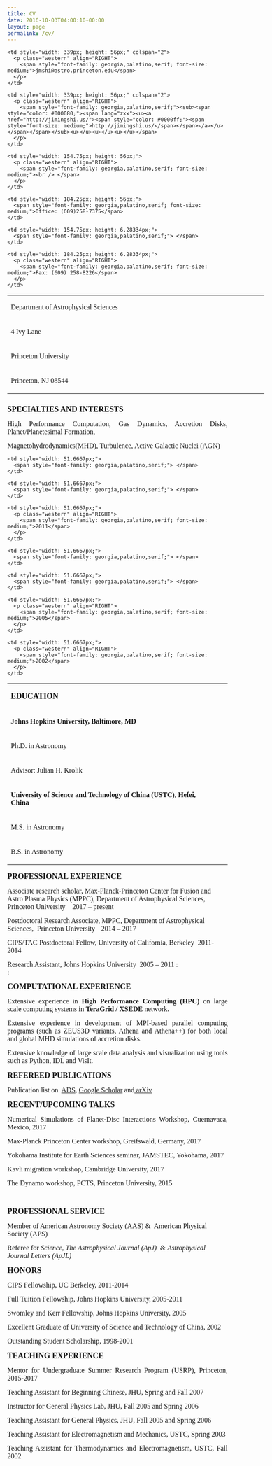 ```yaml
---
title: CV
date: 2016-10-03T04:00:10+00:00
layout: page
permalink: /cv/
---
```

<table style="width: 588px; height: 235px;" cellspacing="0" cellpadding="0">
  <colgroup> <col width="310" /> <col width="251" /> <col width="63" /> </colgroup> <tr style="height: 56px;" valign="BOTTOM">
    <td style="width: 241px; height: 56px;">
      <p class="western">
        <span style="font-family: georgia,palatino,serif; font-size: medium;">Department of Astrophysical Sciences</span>
      </p>
    </td>
    
    <td style="width: 339px; height: 56px;" colspan="2">
      <p class="western" align="RIGHT">
        <span style="font-family: georgia,palatino,serif; font-size: medium;">jmshi@astro.princeton.edu</span>
      </p>
    </td>
  </tr>
  
  <tr style="height: 56px;" valign="BOTTOM">
    <td style="width: 241px; height: 56px;">
      <p class="western">
        <span style="font-family: georgia,palatino,serif; font-size: medium;">4 Ivy Lane</span>
      </p>
    </td>
    
    <td style="width: 339px; height: 56px;" colspan="2">
      <p class="western" align="RIGHT">
        <span style="font-family: georgia,palatino,serif;"><sub><span style="color: #000080;"><span lang="zxx"><u><a href="http://jimingshi.us/"><span style="color: #0000ff;"><span style="font-size: medium;">http://jimingshi.us/</span></span></a></u></span></span></sub><u></u><u></u><u></u></span>
      </p>
    </td>
  </tr>
  
  <tr style="height: 56px;" valign="BOTTOM">
    <td style="width: 241px; height: 56px;">
      <p class="western">
        <span style="font-family: georgia,palatino,serif; font-size: medium;">Princeton University</span>
      </p>
    </td>
    
    <td style="width: 154.75px; height: 56px;">
      <p class="western" align="RIGHT">
        <span style="font-family: georgia,palatino,serif; font-size: medium;"><br /> </span>
      </p>
    </td>
    
    <td style="width: 184.25px; height: 56px;">
      <span style="font-family: georgia,palatino,serif; font-size: medium;">Office: (609)258-7375</span>
    </td>
  </tr>
  
  <tr style="height: 6.28334px;" valign="BOTTOM">
    <td style="width: 241px; height: 6.28334px;">
      <p class="western">
        <span style="font-family: georgia,palatino,serif; font-size: medium;">Princeton, NJ 08544</span>
      </p>
    </td>
    
    <td style="width: 154.75px; height: 6.28334px;">
      <span style="font-family: georgia,palatino,serif;"> </span>
    </td>
    
    <td style="width: 184.25px; height: 6.28334px;">
      <p class="western" align="RIGHT">
        <span style="font-family: georgia,palatino,serif; font-size: medium;">Fax: (609) 258-8226</span>
      </p>
    </td>
  </tr>
</table>

<p class="western">
  <span style="color: #000000; font-family: georgia,palatino,serif; font-size: large;"><b>SPECIALTIES AND INTERESTS</b></span>
</p>

<p class="western" align="JUSTIFY">
  <span style="font-family: georgia,palatino,serif; font-size: medium;">High Performance Computation, Gas Dynamics, Accretion Disks, Planet/Planetesimal Formation,</span>
</p>

<p class="western" align="JUSTIFY">
  <span style="font-family: georgia,palatino,serif; font-size: medium;">Magnetohydrodynamics(MHD), Turbulence, Active Galactic Nuclei (AGN) </span>
</p>

<table width="624" cellspacing="0" cellpadding="0">
  <colgroup> <col width="572" /> <col width="52" /> </colgroup> <tr valign="BOTTOM">
    <td style="width: 566.333px;" height="21">
      <p class="western">
        <span style="color: #000000; font-family: georgia,palatino,serif; font-size: large;"><b>EDUCATION</b></span>
      </p>
    </td>
    
    <td style="width: 51.6667px;">
      <span style="font-family: georgia,palatino,serif;"> </span>
    </td>
  </tr>
  
  <tr valign="BOTTOM">
    <td style="width: 566.333px;" height="32">
      <p class="western">
        <span style="font-family: georgia,palatino,serif; font-size: medium;"><b>Johns Hopkins University, Baltimore, MD</b></span>
      </p>
    </td>
    
    <td style="width: 51.6667px;">
      <span style="font-family: georgia,palatino,serif;"> </span>
    </td>
  </tr>
  
  <tr valign="BOTTOM">
    <td style="width: 566.333px;" height="19">
      <p class="western">
        <span style="font-family: georgia,palatino,serif; font-size: medium;">Ph.D. in Astronomy</span>
      </p>
    </td>
    
    <td style="width: 51.6667px;">
      <p class="western" align="RIGHT">
        <span style="font-family: georgia,palatino,serif; font-size: medium;">2011</span>
      </p>
    </td>
  </tr>
  
  <tr valign="BOTTOM">
    <td style="width: 566.333px;" height="19">
      <p class="western">
        <span style="font-family: georgia,palatino,serif; font-size: medium;">Advisor: Julian H. Krolik</span>
      </p>
    </td>
    
    <td style="width: 51.6667px;">
      <span style="font-family: georgia,palatino,serif;"> </span>
    </td>
  </tr>
  
  <tr valign="BOTTOM">
    <td style="width: 566.333px;" height="33">
      <p class="western">
        <span style="font-family: georgia,palatino,serif; font-size: medium;"><b>University of Science and Technology of China (USTC), Hefei, China</b></span>
      </p>
    </td>
    
    <td style="width: 51.6667px;">
      <span style="font-family: georgia,palatino,serif;"> </span>
    </td>
  </tr>
  
  <tr valign="BOTTOM">
    <td style="width: 566.333px;" height="19">
      <p class="western">
        <span style="font-family: georgia,palatino,serif; font-size: medium;">M.S. in Astronomy</span>
      </p>
    </td>
    
    <td style="width: 51.6667px;">
      <p class="western" align="RIGHT">
        <span style="font-family: georgia,palatino,serif; font-size: medium;">2005</span>
      </p>
    </td>
  </tr>
  
  <tr valign="BOTTOM">
    <td style="width: 566.333px;" height="19">
      <p class="western">
        <span style="font-family: georgia,palatino,serif; font-size: medium;">B.S. in Astronomy</span>
      </p>
    </td>
    
    <td style="width: 51.6667px;">
      <p class="western" align="RIGHT">
        <span style="font-family: georgia,palatino,serif; font-size: medium;">2002</span>
      </p>
    </td>
  </tr>
</table>

<p class="western">
  <span style="font-family: georgia,palatino,serif; font-size: large;"><b>PROFESSIONAL EXPERIENCE</b></span>
</p>

<span style="font-size: 12pt; font-family: georgia,palatino,serif;">Associate research scholar, Max-Planck-Princeton Center for Fusion and Astro Plasma Physics (MPPC), Department of Astrophysical Sciences,  Princeton University    2017 &#8211; present</span>

<p class="western">
  <span style="font-family: georgia,palatino,serif;"><span style="font-size: medium;">Postdoctoral Research Associate, MPPC, Department of Astrophysical Sciences,  Princeton University</span>    <span style="font-size: medium;">2014 &#8211; 2017<br /> </span></span>
</p>

<p class="western">
  <span style="font-family: georgia,palatino,serif; font-size: medium;">CIPS/TAC Postdoctoral Fellow, University of California, Berkeley  2011- 2014<br /> </span>
</p>

<span style="font-family: georgia,palatino,serif; font-size: medium;">Research Assistant, Johns Hopkins University  2005 &#8211; 2011</span>
:   
:   

<p class="western">
  <span style="font-family: georgia,palatino,serif; font-size: large;"><b>COMPUTATIONAL EXPERIENCE</b></span>
</p>

<p class="western" align="JUSTIFY">
  <span style="font-family: georgia,palatino,serif;"><span style="font-size: medium;">Extensive experience in </span><span style="font-size: medium;"><b>High Performance Computing (HPC)</b></span><span style="font-size: medium;"> on large scale computing systems in </span><span style="font-size: medium;"><b>TeraGrid / XSEDE</b></span><span style="font-size: medium;"> network</span><span style="font-size: medium;">.<br /> </span></span>
</p>

<p class="western" align="JUSTIFY">
  <span style="font-family: georgia,palatino,serif; font-size: medium;">Extensive experience in development of MPI-based parallel computing programs (such as ZEUS3D variants, Athena and Athena++) for both local and global MHD simulations of accretion disks.</span>
</p>

<p class="western" align="JUSTIFY">
  <span style="font-family: georgia,palatino,serif; font-size: medium;">Extensive knowledge of large scale data analysis and visualization using tools such as Python, IDL and VisIt.</span>
</p>

<p class="western">
  <span style="font-family: georgia,palatino,serif; font-size: large;"><b>REFEREED PUBLICATIONS</b></span>
</p>

<p class="western" align="JUSTIFY">
  <span style="font-family: georgia,palatino,serif; font-size: medium;">Publication list on  <a href="http://adsabs.harvard.edu/cgi-bin/nph-abs_connect?cookie=4a70c1466922129">ADS</a>, <a href="https://scholar.google.com/citations?user=uVvbM9cAAAAJ&hl=en">Google Scholar</a> and<a href="http://arxiv.org:443/find/astro-ph/1/OR+au:+Shi_Ji_Ming+au:+Shi_Jiming/0/1/0/all/0/1"> arXiv</a></span>
</p>

<p class="western">
  <span style="font-family: georgia,palatino,serif; font-size: large;"><b>RECENT/UPCOMING TALKS<br /> </b></span>
</p>

<p align="JUSTIFY">
  <span style="font-family: georgia,palatino,serif; font-size: 12pt;">Numerical Simulations of Planet-Disc Interactions Workshop, Cuernavaca, Mexico, 2017</span>
</p>

<p align="JUSTIFY">
  <span style="font-family: georgia,palatino,serif; font-size: 12pt;">Max-Planck Princeton Center workshop, Greifswald, Germany, 2017</span>
</p>

<p align="JUSTIFY">
  <span style="font-family: georgia,palatino,serif; font-size: 12pt;">Yokohama Institute for Earth Sciences seminar, JAMSTEC, Yokohama, 2017</span>
</p>

<p align="JUSTIFY">
  <span style="font-family: georgia,palatino,serif; font-size: 12pt;">Kavli migration workshop, Cambridge University, 2017</span>
</p>

<p class="western" align="JUSTIFY">
  <span style="font-family: georgia,palatino,serif; font-size: 12pt;">The Dynamo workshop, PCTS, Princeton University, 2015</span>
</p>

&nbsp;

<p class="western">
  <span style="font-family: georgia,palatino,serif; font-size: large;"><b>PROFESSIONAL SERVICE</b></span>
</p>

<p class="western">
  <span style="font-family: georgia,palatino,serif; font-size: medium;">Member of American Astronomy Society (AAS) &  American Physical Society (APS) </span>
</p>

<p class="western">
  <span style="font-family: georgia,palatino,serif; font-size: medium;">Referee for <em>Science</em>, <em>The Astrophysical Journal (ApJ)</em>  & <em>Astrophysical Journal Letters (ApJL)</em></span>
</p>

<p class="western">
  <span style="font-family: georgia,palatino,serif; font-size: large;"><b>HONORS</b></span>
</p>

<p class="western" align="JUSTIFY">
  <span style="font-family: georgia,palatino,serif; font-size: medium;">CIPS Fellowship, UC Berkeley, 2011-2014</span>
</p>

<p class="western" align="JUSTIFY">
  <span style="font-family: georgia,palatino,serif; font-size: medium;">Full Tuition Fellowship, Johns Hopkins University, 2005-2011</span>
</p>

<p class="western" align="JUSTIFY">
  <span style="font-family: georgia,palatino,serif; font-size: medium;">Swomley and Kerr Fellowship, Johns Hopkins University, 2005</span>
</p>

<p class="western" align="JUSTIFY">
  <span style="font-family: georgia,palatino,serif; font-size: medium;">Excellent Graduate of University of Science and Technology of China, 2002 </span>
</p>

<p class="western" align="JUSTIFY">
  <span style="font-family: georgia,palatino,serif; font-size: medium;">Outstanding Student Scholarship, 1998-2001</span>
</p>

<p class="western">
  <span style="font-family: georgia,palatino,serif; font-size: large;"><b>TEACHING EXPERIENCE<br /> </b></span>
</p>

<p class="western" align="JUSTIFY">
  <span style="font-family: georgia,palatino,serif; font-size: medium;">Mentor for Undergraduate Summer Research Program (USRP), Princeton, 2015-2017 </span>
</p>

<p class="western" align="JUSTIFY">
  <span style="font-family: georgia,palatino,serif; font-size: medium;">Teaching Assistant for Beginning Chinese, JHU, Spring and Fall 2007</span>
</p>

<p class="western" align="JUSTIFY">
  <span style="font-family: georgia,palatino,serif; font-size: medium;">Instructor for General Physics Lab, JHU, Fall 2005 and Spring 2006</span>
</p>

<p class="western" align="JUSTIFY">
  <span style="font-family: georgia,palatino,serif; font-size: medium;">Teaching Assistant for General Physics, JHU, Fall 2005 and Spring 2006</span>
</p>

<p class="western" align="JUSTIFY">
  <span style="font-family: georgia,palatino,serif; font-size: medium;">Teaching Assistant for Electromagnetism and Mechanics, USTC, Spring 2003</span>
</p>

<p class="western" align="JUSTIFY">
  <span style="font-family: georgia,palatino,serif; font-size: medium;">Teaching Assistant for Thermodynamics and Electromagnetism, USTC, Fall 2002</span>
</p>
